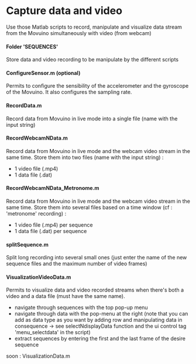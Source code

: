 # Capture data and video
Use those Matlab scripts to record, manipulate and visualize data stream from the Movuino simultaneously with video (from webcam)

#### Folder 'SEQUENCES'
Store data and video recording to be manipulate by the different scripts

#### ConfigureSensor.m (optional)
Permits to configure the sensibility of the accelerometer and the gyroscope of the Movuino. It also configures the sampling rate.

#### RecordData.m
Record data from Movuino in live mode into a single file (name with the input string)

#### RecordWebcamNData.m
Record data from Movuino in live mode and the webcam video stream in the same time. Store them into two files (name with the input string) :
- 1 video file (.mp4)
- 1 data file (.dat) 

#### RecordWebcamNData_Metronome.m
Record data from Movuino in live mode and the webcam video stream in the same time. Store them into several files based on a time window (cf : 'metronome' recording) :
- 1 video file (.mp4) per sequence
- 1 data file (.dat) per sequence 

#### splitSequence.m
Split long recording into several small ones (just enter the name of the new sequence files and the maximum number of video frames)

#### VisualizationVideoData.m
Permits to visualize data and video recorded streams when there's both a video and a data file (must have the same name).
- navigate through sequences with the top pop-up menu
- navigate through data with the pop-menu at the right (note that you can add as data type as you want by adding row and manipulating data in consequence -> see selectNdisplayData function and the ui control tag 'menu_selectdata' in the script)
- extract sequences by entering the first and the last frame of the desire sequence 


soon : VisualizationData.m
